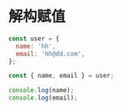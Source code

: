 # 解构赋值

```javascript
const user = {
  name: 'hh',
  email: 'hh@dd.com',
};

const { name, email } = user;

console.log(name);
console.log(email);
```